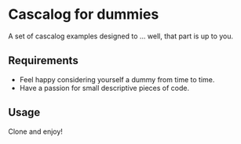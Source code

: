 # Cascalog for dummies
A set of cascalog examples designed to ... well, that part is up to you.

## Requirements
- Feel happy considering yourself a dummy from time to time.
- Have a passion for small descriptive pieces of code.

## Usage
Clone and enjoy!